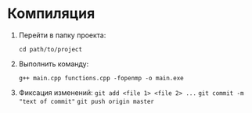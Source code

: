 Компиляция
==========

1. Перейти в папку проекта:

    `cd path/to/project`

2. Выполнить команду:

    `g++ main.cpp functions.cpp -fopenmp -o main.exe`

3. Фиксация изменений:
    `git add <file 1> <file 2> ...`
    `git commit -m "text of commit"`
    `git push origin master`
